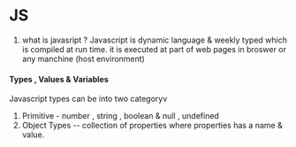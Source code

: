 # JS

1. what is javasript ?
   Javascript is dynamic language & weekly typed which is compiled at run time.
   it is executed at part of web pages in broswer or any manchine (host environment)

#### Types , Values & Variables

Javascript types can be into two categoryv

1. Primitive - number , string , boolean & null , undefined
2. Object Types -- collection of properties where properties has a name & value.
